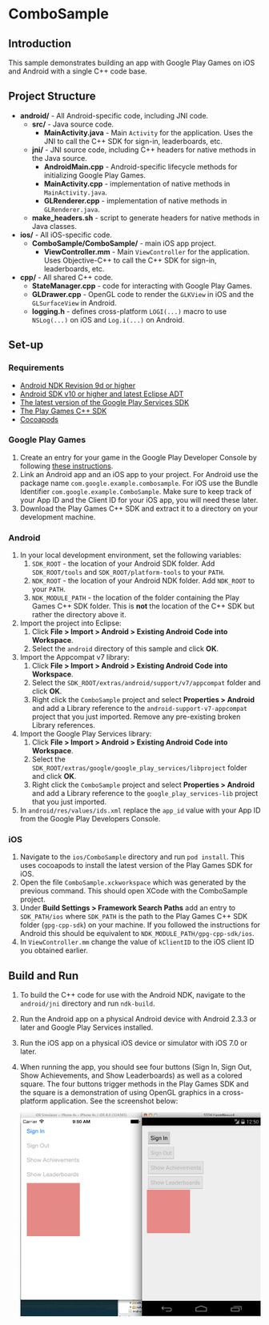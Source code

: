 # ComboSample

## Introduction
This sample demonstrates building an app with Google Play Games on iOS and Android with a single C++ code base.

## Project Structure

* **android/** - All Android-specific code, including JNI code.
    * **src/** - Java source code.
        * **MainActivity.java** - Main `Activity` for the application.  Uses the JNI to call the C++ SDK for sign-in, leaderboards, etc.
    * **jni/** - JNI source code, including C++ headers for native methods in the Java source.
        * **AndroidMain.cpp** - Android-specific lifecycle methods for initializing Google Play Games.
        * **MainActivity.cpp** - implementation of native methods in `MainActivity.java`.
        * **GLRenderer.cpp** - implementation of native methods in `GLRenderer.java`.
    * **make_headers.sh** - script to generate headers for native methods in Java classes.
* **ios/** - All iOS-specific code.
    * **ComboSample/ComboSample/** - main iOS app project.
        * **ViewController.mm** - Main `ViewController` for the application.  Uses Objective-C++ to call the C++ SDK for sign-in, leaderboards, etc.
* **cpp/** - All shared C++ code.
    * **StateManager.cpp** - code for interacting with Google Play Games. 
    * **GLDrawer.cpp** - OpenGL code to render the `GLKView` in iOS and the `GLSurfaceView` in Android.
    * **logging.h** - defines cross-platform `LOGI(...)` macro to use `NSLog(...)` on iOS and `Log.i(...)` on Android.
    
## Set-up

### Requirements

* [Android NDK Revision 9d or higher](https://developer.android.com/tools/sdk/ndk/index.html)
* [Android SDK v10 or higher and latest Eclipse ADT](https://developer.android.com/sdk/index.html)
* [The latest version of the Google Play Services SDK](http://developer.android.com/google/play-services/setup.html)
* [The Play Games C++ SDK](https://developers.google.com/games/services/downloads/)
* [Cocoapods](https://cocoapods.org)

### Google Play Games

1. Create an entry for your game in the Google Play Developer Console by following [these instructions](https://devsite.googleplex.com/games/services/console/enabling).
1. Link an Android app and an iOS app to your project.  For Android use the package name `com.google.example.combosample`.  For iOS use the Bundle Identifier `com.google.example.ComboSample`.  Make sure to keep track of your App ID and the Client ID for your iOS app, you will need these later.
1. Download the Play Games C++ SDK and extract it to a directory on your development machine.

### Android

1. In your local development environment, set the following variables:
    1. `SDK_ROOT` - the location of your Android SDK folder.  Add `SDK_ROOT/tools` and `SDK_ROOT/platform-tools` to your `PATH`.
    1. `NDK_ROOT` - the location of your Android NDK folder.  Add `NDK_ROOT` to your `PATH`.
    1. `NDK_MODULE_PATH` - the location of the folder containing the Play Games C++ SDK folder.  This is **not** the location of the C++ SDK but rather the directory above it.
1. Import the project into Eclipse:
    1. Click **File > Import > Android > Existing Android Code into Workspace**.
    1. Select the `android` directory of this sample and click **OK**.
1. Import the Appcompat v7 library:
    1. Click **File > Import > Android > Existing Android Code into Workspace**.
    1. Select the `SDK_ROOT/extras/android/support/v7/appcompat` folder and click **OK**.
    1. Right click the `ComboSample` project and select **Properties > Android** and add a Library reference to the `android-support-v7-appcompat` project that you just imported.   Remove any pre-existing broken Library references.
1. Import the Google Play Services library:
    1. Click **File > Import > Android > Existing Android Code into Workspace**.
    1. Select the `SDK_ROOT/extras/google/google_play_services/libproject` folder and click **OK**.
    1. Right click the `ComboSample` project and select **Properties > Android** and add a Library reference to the `google_play_services-lib` project that you just imported.
1. In `android/res/values/ids.xml` replace the `app_id` value with your App ID from the Google Play Developers Console.

### iOS

1. Navigate to the `ios/ComboSample` directory and run `pod install`.  This uses cocoapods to install the latest version of the Play Games SDK for iOS.
1. Open the file `ComboSample.xckworkspace` which was generated by the previous command.  This should open XCode with the ComboSample project.
1. Under **Build Settings > Framework Search Paths** add an entry to `SDK_PATH/ios` where `SDK_PATH` is the path to the Play Games C++ SDK folder (`gpg-cpp-sdk`) on your machine.  If you followed the instructions for Android this should be equivalent to `NDK_MODULE_PATH/gpg-cpp-sdk/ios`.
1. In `ViewController.mm` change the value of `kClientID` to the iOS client ID you obtained earlier.

## Build and Run

1. To build the C++ code for use with the Android NDK, navigate to the `android/jni` directory and run `ndk-build`.
1. Run the Android app on a physical Android device with Android 2.3.3 or later and Google Play Services installed.
1. Run the iOS app on a physical iOS device or simulator with iOS 7.0 or later.
1. When running the app, you should see four buttons (Sign In, Sign Out, Show Achievements, and Show Leaderboards) as well as a colored square.  The four buttons trigger methods in the Play Games SDK and the square is a demonstration of using OpenGL graphics in a cross-platform application.  See the screenshot below:


    ![Android and iOS](Android_and_iOS.png)

